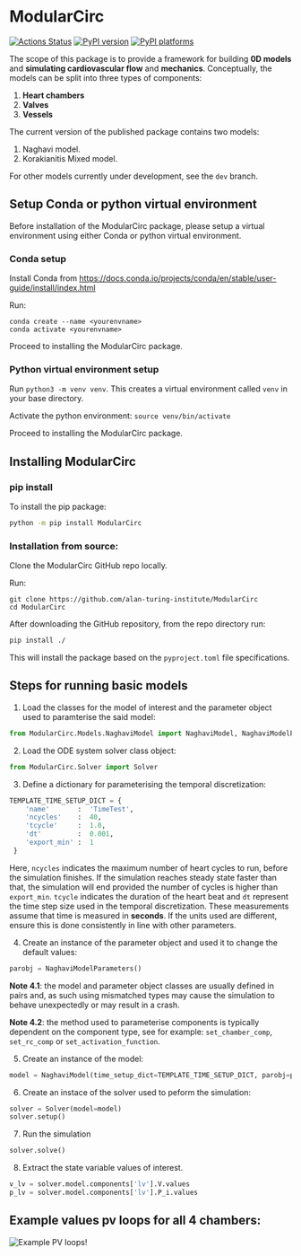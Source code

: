 # ModularCirc

[![Actions Status][actions-badge]][actions-link]
[![PyPI version][pypi-version]][pypi-link]
[![PyPI platforms][pypi-platforms]][pypi-link]

The scope of this package is to provide a framework for building **0D models** and **simulating cardiovascular flow** and **mechanics**. Conceptually, the models can be split into three types of components:
1. **Heart chambers**
2. **Valves**
3. **Vessels**

The current version of the published package contains two models: 
1. Naghavi model.
2. Korakianitis Mixed model.

For other models currently under development, see the `dev` branch. 

## Setup Conda or python virtual environment

Before installation of the ModularCirc package, please setup a virtual environment using either Conda or python virtual environment.

### Conda setup

Install Conda from https://docs.conda.io/projects/conda/en/stable/user-guide/install/index.html

Run: 

```
conda create --name <yourenvname>
conda activate <yourenvname>
```

Proceed to installing the ModularCirc package.

### Python virtual environment setup

Run `python3 -m venv venv`. This creates a virtual environment called `venv` in your base directory. 

Activate the python environment: `source venv/bin/activate`

Proceed to installing the ModularCirc package.

## Installing ModularCirc

### pip install

To install the pip package: 

```bash
python -m pip install ModularCirc
```

### Installation from source:

Clone the ModularCirc GitHub repo locally.

Run:

```
git clone https://github.com/alan-turing-institute/ModularCirc
cd ModularCirc
```

After downloading the GitHub repository, from the repo directory run:

```bash
pip install ./
```

This will install the package based on the `pyproject.toml` file specifications.


## Steps for running basic models
1. Load the classes for the model of interest and the parameter object used to paramterise the said model:
```python
from ModularCirc.Models.NaghaviModel import NaghaviModel, NaghaviModelParameters
```

2. Load the ODE system solver class object:
```python
from ModularCirc.Solver import Solver
```

3. Define a dictionary for parameterising the temporal discretization:
```python
TEMPLATE_TIME_SETUP_DICT = {
    'name'       :  'TimeTest',
    'ncycles'    :  40,
    'tcycle'     :  1.0,
    'dt'         :  0.001, 
    'export_min' :  1
 }
```
Here, `ncycles` indicates the maximum number of heart cycles to run, before the simulation finishes.
If the simulation reaches steady state faster than that, the simulation will end provided the number of cycles is higher than `export_min`. 
`tcycle` indicates the duration of the heart beat and `dt` represent the time step size used in the temporal discretization. 
These measurements assume that time is measured in **seconds**. 
If the units used are different, ensure this is done consistently in line with other parameters.

4. Create an instance of the parameter object and used it to change the default values:
```python
parobj = NaghaviModelParameters()
```
**Note 4.1**: the model and parameter object classes are usually defined in pairs and, as such using mismatched types may cause the simulation to behave unexpectedly or may result in a crash.

**Note 4.2**: the method used to parameterise components is typically dependent on the component type, see for example: `set_chamber_comp`, `set_rc_comp` or `set_activation_function`.

5. Create an instance of the model:
```python
model = NaghaviModel(time_setup_dict=TEMPLATE_TIME_SETUP_DICT, parobj=parobj)
```

6. Create an instace of the solver used to peform the simulation:
```python
solver = Solver(model=model)
solver.setup()
```

7. Run the simulation
```python
solver.solve()
```

8. Extract the state variable values of interest.
```python
v_lv = solver.model.components['lv'].V.values
p_lv = solver.model.components['lv'].P_i.values
```

## Example values pv loops for all 4 chambers:
![Example PV loops!](Figures/PV_loops.png)

<!-- prettier-ignore-start -->
[actions-badge]:            https://github.com/alan-turing-institute/ModularCirc/workflows/CI/badge.svg
[actions-link]:             https://github.com/alan-turing-institute/ModularCirc/actions
[pypi-link]:                https://pypi.org/project/ModularCirc
[pypi-platforms]:           https://img.shields.io/pypi/pyversions/ModularCirc
[pypi-version]:             https://img.shields.io/pypi/v/ModularCirc
<!-- prettier-ignore-end -->
